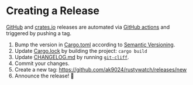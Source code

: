 # Creating a Release

[GitHub](https://github.com/ak9024/rustywatch/releases) and [crates.io](https://crates.io/crates/rustywatch/) releases are automated via [GitHub actions](.github/workflows/cd.yml) and triggered by pushing a tag.

1. Bump the version in [Cargo.toml](Cargo.toml) according to [Semantic Versioning](https://semver.org/spec/v2.0.0.html).
2. Update [Cargo.lock](Cargo.lock) by building the project: `cargo build`
3. Update [CHANGELOG.md](CHANGELOG.md) by running [`git-cliff`](https://git-cliff.org).
4. Commit your changes.
5. Create a new tag: https://github.com/ak9024/rustywatch/releases/new
7. Announce the release! 🥳
